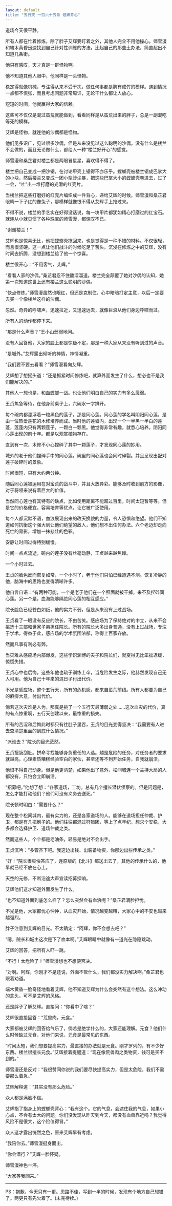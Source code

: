 ```yaml
---
layout: default
title: "五行天 一百六十五章 螳螂背心"
---
```

道场今天很平静。

所有人都在忙着修炼，除了胖子艾辉要盯着之外，其他人完全不用他操心。师雪漫和端木黄昏迅速找到自己针对性训练的方法，比起自己的那些土办法，简直超出不知道几条街。

他只有感叹，天才真是一群怪物啊。

他不知道其他人眼中，他同样是一头怪物。

稳定得就像机械，专注得从来不受干扰，做任何事都是胸有成竹的模样。遇到情况一点都不慌张，而且考虑问题非常周详，无论干什么都让人放心。

短短的时间，他就赢得大家的信赖。

这些可不仅仅是混过蛮荒就能做到，看看同样是从蛮荒出来的胖子，总是一副混吃等死的模样。

艾辉是怪物，就连他的沙偶都是怪物。

他们见多识广，见过很多沙偶，但是从来没见过这么聪明的沙偶。没有什么是楼兰不会做的，而且无论做什么，都给人一种“楼兰好开心”的感觉。

师雪漫和桑芷君对楼兰都是两眼冒星星，喜欢得不得了。

楼兰把自己变成一把沙锯，在讨论甲壳上锯得不亦乐乎。螳螂壳被楼兰锯成巴掌大的小块，然后楼兰又变成一团小型沙尘暴，把这些巴掌大小的螳螂壳卷进去，过了一会，“吐”出一堆打磨的光滑的红壳片。

当楼兰把这些打磨好的红壳片编织成一件背心，递给艾辉的时候，师雪漫和桑芷君眼睛一下子红的像兔子，那模样就像恨不得从艾辉手上抢过来。

不得不说，楼兰的手艺实在好得没话说，每一块甲片都犹如精心打磨过的红宝石。就连从小就见惯了各种珠宝的师雪漫，都惊叹不已。

“谢谢楼兰！”

艾辉也是惊喜无比，他把螳螂壳拖回来，也是觉得是一种不错的材料。不仅很轻，而且很坚硬。这一点让他们战斗的时候吃足了苦头。沉浸在修炼之中的艾辉，没有时间去折腾，没想到楼兰给了他一个惊喜。

楼兰很开心：“不用客气，艾辉。”

“看看人家的沙偶。”桑芷君忍不住酸溜溜道。楼兰完全颠覆了她对沙偶的认知，她第一次知道这世上还有楼兰这么聪明的沙偶。

“快点修炼。”师雪漫虽然也眼红，但还是克制住，心中暗暗打定主意，以后一定要去买一个像楼兰这样的沙偶。

忽然。奇异的呼啸声，迅速拉近，又迅速远去，就像巨浪从他们身边呼啸而过。

所有人的动作都停下来。

“那是什么声音？”王小山弱弱地问。

没有人回答他，大家的脸上都是惊疑不定，那是一种大家从来没有听到过的声音。

“是城外。”艾辉露出倾听的神情，神情凝重。

“我们要不要去看看？”师雪漫看向艾辉。

艾辉想了想摇头道：“还是抓紧时间修炼吧，就算外面发生了什么，想必也不是我们能解决的。”

其他人一想也是，和血螳螂一战。也让他们明白自己的实力有多么孱弱。

王贞焦急等待，在他身前桌子上，六碗水一字排开。

每个碗内都漂浮着一粒黑色的莲子，那是同心莲。同心莲的学名叫阴阳同心莲，是由一位热爱莲花的木修培养而成。当时他的莲塘内，出现一个一半黑一半白的莲蓬，莲蓬内只有两颗莲子，一颗白一颗黑。他觉得非常有趣，就悉心培养，阴阳同心莲出现的前十年。都是以观赏植物存在。

直到有一次，木修不小心捏碎了其中一颗莲子，才发现同心莲的妙用。

城外的老于他们捏碎手中的同心莲，碗里的同心莲也会同时碎裂。并且呈现出配对莲子破碎时的景象。

时间很短，只有大约两分钟。

随后同心莲被运用在对蛮荒的战斗中，并且大放异彩。能够及时收到前方的影像，对于将领来说有着巨大的价值。

当然同心莲也有其特有的缺点，比如使用距离不能超过百里，时间太短暂等等。但是它的价格便宜，容易培育等优点，让它被广泛使用。

每个人都沉默不语，血浪展现出来的改天换貌的力量，令人恐惧和绝望。他们不知道如何抗衡这个强大到让他们绝望的敌人，他们想不出任何办法。六个老迈却走向死亡的背影，增加一抹悲壮的色彩。

安静让时间过得特别缓慢。

时间一点点流逝，碗内的莲子没有丝毫动静，王贞越来越焦躁。

一个小时过去。

王贞的脸色反而恢复如常，一个小时了，老于他们只怕已经遭遇不测。恢复冷静的他，脑海中的思路也变得清晰许多。

他自言自语：“有两种可能，一个是老于他们在一个照面就被干掉，来不及捏碎同心莲。另一个是，血海能够隔绝同心莲的相互感应。”

院长脸色已经苍白如纸，他的实力不弱，但是从来没有上过战场。

王贞看了一眼没有反应的院长，不由苦笑。感应场为了保持绝对的中立，从来不会挑选十三部和世家子弟担任院长。所有的院长大多出身普通，没有上过战场，专注于学术，得益于此，感应场的学术氛围浓郁，称得上百家齐放。

然而凡事有利必有弊。

当灾难从感应场内部爆发，这些学识渊博的夫子和院长们，就变得无比笨拙迟缓，惊慌失措。

王贞心中也后悔，这些年他也疏于训练士卒，当危险发生之际，他赫然发现自己无人可用。他为自己十年来的混日子付出代价。

不光是感应场，整个五行天，所有的危机感，都来自蛮荒前线。所有人都要为自己的麻痹大意，付出代价。

倘若这次灾难是人为，那真是挑了一个五行天最薄弱之处……这次血灾的代价，真的有点惨重啊，五行天创建以来，最惨重的损失。

所有的苦涩和后悔此时都只有往肚子里吞，王贞的目光变得坚决：“我需要有人进去查清楚里面的到底什么情况。”

“派谁去？”院长的目光茫然。

王贞搜肠刮肚。拼命寻找能够身负重任的人选。越是危险的任务，对任务者的要求就越高。心理素质糟糕经验空白的家伙，甚至还等不到开始任务，自我就崩溃。

他恨不得自己动身。但是他更清楚，如果他出了意外，松间城连一个主持大局的人都没有，只怕会立即崩溃。

“招募吧。”他想了想：“各家道场，工坊。总有几个擅长潜伏侦察的。但是问题是，怎么才能打动他们？他们可没有义务去送死。”

院长顿时明白：“需要什么？”

现在整个松间城内，最有实力的，还是各家道场的人。能够在道场担任仲裁、护卫，都是有几把刷子的。他们往往都混过狩猎团，等上了点年纪，想求个安稳，大多都会选择护卫、道场仲裁之类。

然而这些人，个个都是老油条，轻易是绝对不会出手。

王贞沉吟：“多管齐下吧。我这边出钱、出装备物资，你那边出些传承之类。”

“好！”院长很爽快答应了，连原版的【北斗】都送出去了，其他的传承什么的，他早就已经不放在心上。

天空的元修，不断沿途大声宣读招募探哨。

艾辉他们这才知道外面发生了什么。

“也不知道外面到底怎么样了？怎么突然会有血浪呢？”桑芷君满脸担忧。

不光是他，大家都忧心忡忡，从血灾开始，情况越变越糟，大家心中的不安也越来越强烈。

胖子注意到艾辉的目光。不太确定：“阿辉，你不会想去吧？”

“嗯，院长和城主这次是下了血本啊。”艾辉眼睛中就像有一道光在隐隐跳动。

艾辉的回答，把所有人吓一跳。

“不行！太危险了！”师雪漫想也不想便否决。

“对啊。阿辉，你刚才不是还说，外面不管什么，我们都没实力解决啊。”桑芷君也跟着劝道。

端木黄昏一脸奇怪地看着艾辉，他不知道艾辉为什么会突然有这个想法。这么冲动的念头，可不是艾辉的风格。

还是胖子了解艾辉。直接问：“你看中了啥？”

艾辉很直接回答：“荒兽肉，元食。”

大家都被艾辉的回答给气乐了，倘若是绝学什么的，大家还能理解。元食？他们什么时候缺过元食，对他们来说，元食是最常见的东西。

“时间太短，我们想要提高实力，最直接的办法就是元食。刚才罗列的，有不少好东西。楼兰很擅长元食。”艾辉接着提醒道：“现在像荒兽肉之类物资，钱可是买不到的。”

师雪漫还是反对：“我很赞同你说的我们要尽快提高实力，但是太危险，我们不需要那么着急。”

艾辉解释道：“其实没有那么危险。”

众人都是满脸不信。

艾辉指了指身上的螳螂壳背心：“我有这个。它的气息，会遮住我的气息，如果小心点，不会有太大的问题。你们没发现从昨天到今天，都没有血兽靠近吗？我觉得风险不是很大，这个险值得冒。”

众人这才露出恍然之色，原来艾辉早有考虑。

“我陪你去。”师雪漫挺身而出。

“你会潜行？”艾辉一脸怀疑。

师雪漫神色一滞。

“大家等我回来。”

*************************************************

PS：抱歉，今天只有一更。思路不佳，写到一半的时候，发现有个地方自己想错了。两更只有先欠着了。(未完待续。)

